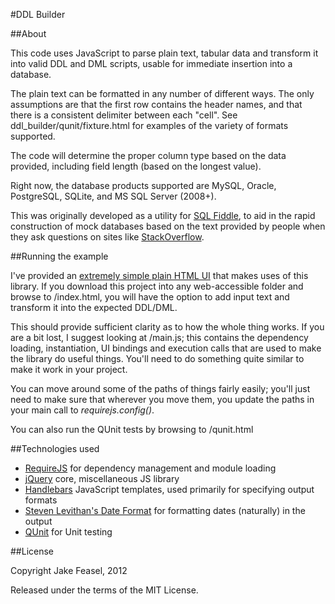 #DDL Builder

##About

This code uses JavaScript to parse plain text, tabular data and transform it into valid DDL and DML scripts, usable for immediate insertion into a database.

The plain text can be formatted in any number of different ways. The only assumptions are that the first row contains the header names, and that there is a consistent delimiter between each "cell". See ddl_builder/qunit/fixture.html for examples of the variety of formats supported.

The code will determine the proper column type based on the data provided, including field length (based on the longest value).

Right now, the database products supported are MySQL, Oracle, PostgreSQL, SQLite, and MS SQL Server (2008+).

This was originally developed as a utility for [SQL Fiddle](http://sqlfiddle.com), to aid in the rapid construction of mock databases based on the text provided by people when they ask questions on sites like [StackOverflow](http://stackoverflow.com).

##Running the example

I've provided an [extremely simple plain HTML UI](http://htmlpreview.github.com/?https://github.com/jakefeasel/DDLBuilder/blob/master/index.html) that makes uses of this library.  If you download this project into any web-accessible folder and browse to <DDLBuilder>/index.html, you will have the option to add input text and transform it into the expected DDL/DML.

This should provide sufficient clarity as to how the whole thing works.  If you are a bit lost, I suggest looking at /main.js; this contains the dependency loading, instantiation, UI bindings and execution calls that are used to make the library do useful things.  You'll need to do something quite similar to make it work in your project.

You can move around some of the paths of things fairly easily; you'll just need to make sure that wherever you move them, you update the paths in your main call to *requirejs.config()*.

You can also run the QUnit tests by browsing to <DDLBuilder>/qunit.html

##Technologies used

 - [RequireJS](http://requirejs.org) for dependency management and module loading
 - [jQuery](http://jquery.org) core, miscellaneous JS library
 - [Handlebars](http://handlebarsjs.org) JavaScript templates, used primarily for specifying output formats
 - [Steven Levithan's Date Format](http://blog.stevenlevithan.com/archives/date-time-format) for formatting dates (naturally) in the output
 - [QUnit](http://qunitjs.com) for Unit testing

##License

Copyright Jake Feasel, 2012

Released under the terms of the MIT License.